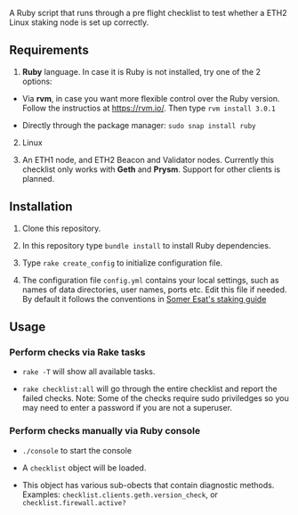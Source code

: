 A Ruby script that runs through a pre flight checklist to test whether a ETH2 Linux staking node is set up correctly.  

## Requirements

1. **Ruby** language. In case it is Ruby is not installed, try one of the 2 options:

* Via **rvm**, in case you want more flexible control over the Ruby version. Follow the instructios at https://rvm.io/. Then type `rvm install 3.0.1`

* Directly through the package manager: `sudo snap install ruby`

2. Linux

3. An ETH1 node, and ETH2 Beacon and Validator nodes. Currently this checklist only works with **Geth** and **Prysm**. Support for other clients is planned.

## Installation

1. Clone this repository.

2. In this repository type `bundle install` to install Ruby dependencies.

3. Type `rake create_config` to initialize configuration file.

4. The configuration file `config.yml` contains your local settings, such as names of data directories, user names, ports etc.
Edit this file if needed. By default it follows the conventions in [Somer Esat's staking guide](https://someresat.medium.com/guide-to-staking-on-ethereum-2-0-ubuntu-prysm-56f681646f74)


## Usage

### Perform checks via **Rake** tasks

* `rake -T` will show all available tasks.

* `rake checklist:all` will go through the entire checklist and report the failed checks. Note: Some of the checks require sudo priviledges so you may need
to enter a password if you are not a superuser.

### Perform checks manually via Ruby console

* `./console` to start the console

* A `checklist` object will be loaded. 

* This object has various sub-obects that contain diagnostic methods. Examples: `checklist.clients.geth.version_check`, or `checklist.firewall.active?`
